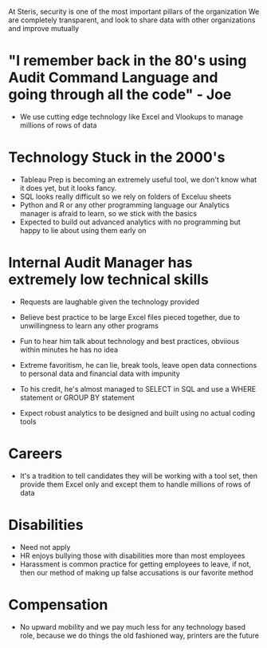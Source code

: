 At Steris, security is one of the most important pillars of the organization
We are completely transparent, and look to share data with other organizations and improve mutually

# "I remember back in the 80's using Audit Command Language and going through all the code" - Joe
- We use cutting edge technology like Excel and Vlookups to manage millions of rows of data

# Technology Stuck in the 2000's
- Tableau Prep is becoming an extremely useful tool, we don't know what it does yet, but it looks fancy.
- SQL looks really difficult so we rely on folders of Exceluu sheets
- Python and R or any other programming language our Analytics manager is afraid to learn, so we stick with the basics
- Expected to build out advanced analytics with no programming but happy to lie about using them early on

# Internal Audit Manager has extremely low technical skills
- Requests are laughable given the technology provided
- Believe best practice to be large Excel files pieced together, due to unwillingness to learn any other programs
- Fun to hear him talk about technology and best practices, obviious within minutes he has no idea
- Extreme favoritism, he can lie, break tools, leave open data connections to personal data and financial data with impunity

- To his credit, he's almost managed to SELECT in SQL and use a WHERE statement or GROUP BY statement
- Expect robust analytics to be designed and built using no actual coding tools

# Careers
- It's a tradition to tell candidates they will be working with a tool set, then provide them Excel only and except them to handle millions of rows of data

# Disabilities
- Need not apply
- HR enjoys bullying those with disabilities more than most employees
- Harassment is common practice for getting employees to leave, if not, then our method of making up false accusations is our favorite method

# Compensation
- No upward mobility and we pay much less for any technology based role, because we do things the old fashioned way, printers are the future
